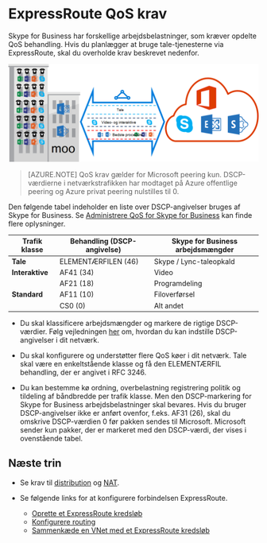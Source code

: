 <properties
   pageTitle="QoS krav til ExpressRoute | Microsoft Azure"
   description="Denne side indeholder særlige krav til konfiguration og administration af QoS til ExpressRoute kredsløb."
   documentationCenter="na"
   services="expressroute"
   authors="cherylmc"
   manager="carmonm"
   editor=""/>
<tags
   ms.service="expressroute"
   ms.devlang="na"
   ms.topic="get-started-article"
   ms.tgt_pltfrm="na"
   ms.workload="infrastructure-services"
   ms.date="10/10/2016"
   ms.author="cherylmc"/>

# <a name="expressroute-qos-requirements"></a>ExpressRoute QoS krav

Skype for Business har forskellige arbejdsbelastninger, som kræver opdelte QoS behandling. Hvis du planlægger at bruge tale-tjenesterne via ExpressRoute, skal du overholde krav beskrevet nedenfor.

![](./media/expressroute-qos/expressroute-qos.png)

>[AZURE.NOTE] QoS krav gælder for Microsoft peering kun. DSCP-værdierne i netværkstrafikken har modtaget på Azure offentlige peering og Azure privat peering nulstilles til 0. 

Den følgende tabel indeholder en liste over DSCP-angivelser bruges af Skype for Business. Se [Administrere QoS for Skype for Business](https://technet.microsoft.com/library/gg405409.aspx) kan finde flere oplysninger.

| **Trafik klasse** | **Behandling (DSCP-angivelse)** | **Skype for Business arbejdsmængder** |
|---|---|---|
| **Tale** | ELEMENTÆRFILEN (46) | Skype / Lync-taleopkald |
| **Interaktive** | AF41 (34) | Video |
|   | AF21 (18) | Programdeling | 
| **Standard** | AF11 (10) | Filoverførsel|
|   | CS0 (0) | Alt andet| 


- Du skal klassificere arbejdsmængder og markere de rigtige DSCP-værdier. Følg vejledningen [her](https://technet.microsoft.com/library/gg405409.aspx) om, hvordan du kan indstille DSCP-angivelser i dit netværk.

- Du skal konfigurere og understøtter flere QoS køer i dit netværk. Tale skal være en enkeltstående klasse og få den ELEMENTÆRFIL behandling, der er angivet i RFC 3246. 

- Du kan bestemme kø ordning, overbelastning registrering politik og tildeling af båndbredde per trafik klasse. Men den DSCP-markering for Skype for Business arbejdsbelastninger skal bevares. Hvis du bruger DSCP-angivelser ikke er anført ovenfor, f.eks. AF31 (26), skal du omskrive DSCP-værdien 0 før pakken sendes til Microsoft. Microsoft sender kun pakker, der er markeret med den DSCP-værdi, der vises i ovenstående tabel. 

## <a name="next-steps"></a>Næste trin

- Se krav til [distribution](expressroute-routing.md) og [NAT](expressroute-nat.md).
- Se følgende links for at konfigurere forbindelsen ExpressRoute.

    - [Oprette et ExpressRoute kredsløb](expressroute-howto-circuit-classic.md)
    - [Konfigurere routing](expressroute-howto-routing-classic.md)
    - [Sammenkæde en VNet med et ExpressRoute kredsløb](expressroute-howto-linkvnet-classic.md)
